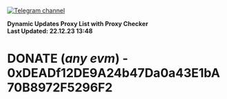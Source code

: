 [![Telegram channel](https://img.shields.io/endpoint?url=https://runkit.io/damiankrawczyk/telegram-badge/branches/master?url=https://t.me/n4z4v0d)](https://t.me/n4z4v0d) 

**Dynamic Updates Proxy List with Proxy Checker**  
**Last Updated: 22.12.23 13:48**

# DONATE (_any evm_) - 0xDEADf12DE9A24b47Da0a43E1bA70B8972F5296F2
